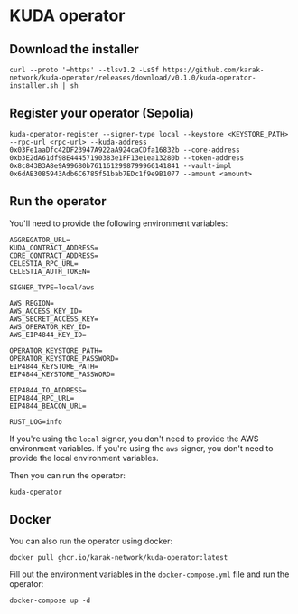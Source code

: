 # KUDA operator

## Download the installer

```shell
curl --proto '=https' --tlsv1.2 -LsSf https://github.com/karak-network/kuda-operator/releases/download/v0.1.0/kuda-operator-installer.sh | sh
```

## Register your operator (Sepolia)

```shell
kuda-operator-register --signer-type local --keystore <KEYSTORE_PATH> --rpc-url <rpc-url> --kuda-address 0x03Fe1aaDfc42DF23947A922aA924caCDfa16832b --core-address 0xb3E2dA61df98E44457190383e1FF13e1ea13280b --token-address 0x8c843B3A8e9A99680b7611612998799966141841 --vault-impl 0x6dAB3085943Adb6C6785f51bab7EDc1f9e9B1077 --amount <amount>
```

## Run the operator

You'll need to provide the following environment variables:

```shell
AGGREGATOR_URL=
KUDA_CONTRACT_ADDRESS=
CORE_CONTRACT_ADDRESS=
CELESTIA_RPC_URL=
CELESTIA_AUTH_TOKEN=

SIGNER_TYPE=local/aws

AWS_REGION=
AWS_ACCESS_KEY_ID=
AWS_SECRET_ACCESS_KEY=
AWS_OPERATOR_KEY_ID=
AWS_EIP4844_KEY_ID=

OPERATOR_KEYSTORE_PATH=
OPERATOR_KEYSTORE_PASSWORD=
EIP4844_KEYSTORE_PATH=
EIP4844_KEYSTORE_PASSWORD=

EIP4844_TO_ADDRESS=
EIP4844_RPC_URL=
EIP4844_BEACON_URL=

RUST_LOG=info
```

If you're using the `local` signer, you don't need to provide the AWS environment variables. If you're using the `aws` signer, you don't need to provide the local environment variables.

Then you can run the operator:

```shell
kuda-operator
```

## Docker

You can also run the operator using docker:

```shell
docker pull ghcr.io/karak-network/kuda-operator:latest
```

Fill out the environment variables in the `docker-compose.yml` file and run the operator:

```shell
docker-compose up -d
```
